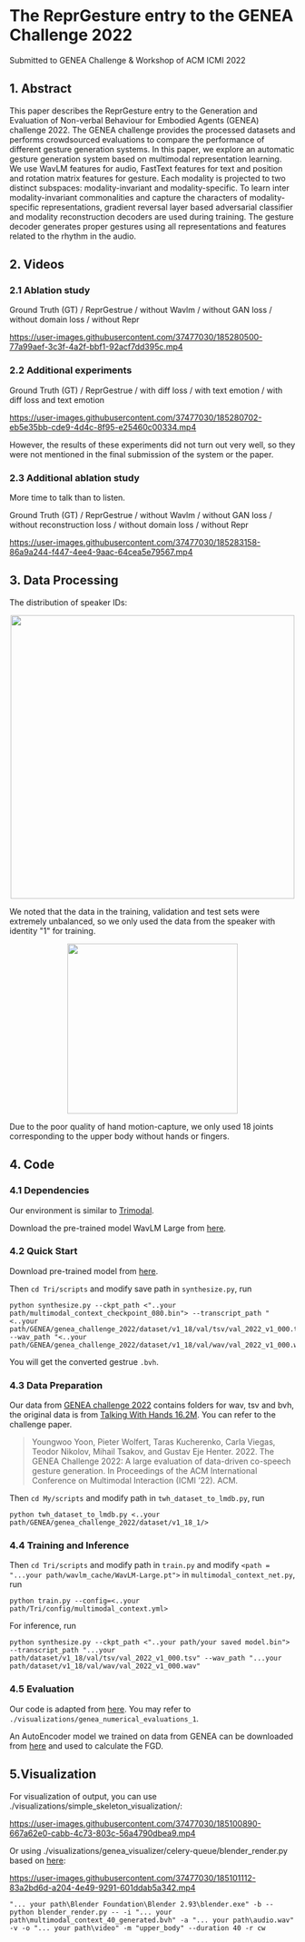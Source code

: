 # The ReprGesture entry to the GENEA Challenge 2022

Submitted to GENEA Challenge & Workshop of ACM ICMI 2022

## 1. Abstract

This paper describes the ReprGesture entry to the Generation and Evaluation of Non-verbal Behaviour for Embodied Agents (GENEA) challenge 2022. The GENEA challenge provides the processed datasets and performs crowdsourced evaluations to compare the performance of different gesture generation systems. In this paper, we explore an automatic gesture generation system based on multimodal representation learning. We use WavLM features for audio, FastText features for text and position and rotation matrix features for gesture. Each modality is projected to two distinct subspaces: modality-invariant and modality-specific. To learn inter modality-invariant commonalities and capture the characters of modality-specific representations, gradient reversal layer based adversarial classifier and modality reconstruction decoders are used during training. The gesture decoder generates proper gestures using all representations and features related to the rhythm in the audio.

## 2. Videos

### 2.1 Ablation study

Ground Truth (GT) / ReprGestrue / without Wavlm / without GAN loss / without domain loss / without Repr

https://user-images.githubusercontent.com/37477030/185280500-77a99aef-3c3f-4a2f-bbf1-92acf7dd395c.mp4
<!---
Please Click & Download：https://github.com/YoungSeng/ICMI2022/blob/main/Ablation_study~3.mp4
-->
### 2.2 Additional experiments

Ground Truth (GT) / ReprGestrue / with diff loss / with text emotion / with diff loss and text emotion

https://user-images.githubusercontent.com/37477030/185280702-eb5e35bb-cde9-4d4c-8f95-e25460c00334.mp4
<!---
Please Click & Download：https://github.com/YoungSeng/ICMI2022/blob/main/Additional_experiments~5.mp4
-->
However, the results of these experiments did not turn out very well, so they were not mentioned in the final submission of the system or the paper.

### 2.3 Additional ablation study

More time to talk than to listen. 

Ground Truth (GT) / ReprGestrue / without Wavlm / without GAN loss / without reconstruction loss / without domain loss / without Repr

https://user-images.githubusercontent.com/37477030/185283158-86a9a244-f447-4ee4-9aac-64cea5e79567.mp4

<!---
Please Click & Download：https://github.com/YoungSeng/ICMI2022/blob/main/Ablation_study~new2.mp4
-->

## 3. Data Processing

The distribution of speaker IDs:

<div align=center>
<img src="https://user-images.githubusercontent.com/37477030/180232909-cc325614-95dc-41f3-82cc-bc0cf1de20dc.png" width="500px">
</div>

<!---
![image](https://user-images.githubusercontent.com/37477030/180232909-cc325614-95dc-41f3-82cc-bc0cf1de20dc.png)
--->

We noted that the data in the training, validation and test sets were extremely unbalanced, so we only used the data from the speaker with identity "1" for training.

<div align=center>
<img src="https://user-images.githubusercontent.com/37477030/180236015-11316fe1-025c-4fca-8b6a-a0dbab7e5d51.png" width="300px">
</div>

<!---
![screenshot_on_val_2022_v1_000](https://user-images.githubusercontent.com/37477030/180236015-11316fe1-025c-4fca-8b6a-a0dbab7e5d51.png)
--->

Due to the poor quality of hand motion-capture, we only used 18 joints corresponding to the upper body without hands or fingers.

## 4. Code

### 4.1 Dependencies

Our environment is similar to [Trimodal](https://github.com/ai4r/Gesture-Generation-from-Trimodal-Context).

Download the pre-trained model WavLM Large from [here](https://github.com/microsoft/unilm/tree/master/wavlm).

### 4.2 Quick Start

Download pre-trained model from [here](https://cloud.tsinghua.edu.cn/f/e1626f6609ef42a4a8f8/?dl=1).

Then `cd Tri/scripts` and modify save path in `synthesize.py`, run

```
python synthesize.py --ckpt_path <"..your path/multimodal_context_checkpoint_080.bin"> --transcript_path "<..your path/GENEA/genea_challenge_2022/dataset/v1_18/val/tsv/val_2022_v1_000.tsv>" --wav_path "<..your path/GENEA/genea_challenge_2022/dataset/v1_18/val/wav/val_2022_v1_000.wav>"
```

You will get the converted gestrue `.bvh`.

### 4.3 Data Preparation

Our data from [GENEA challenge 2022](https://genea-workshop.github.io/2022/challenge/) contains folders for wav, tsv and bvh, the original data is from [Talking With Hands 16.2M](https://doi.org/10.1109/ICCV.2019.00085). You can refer to the challenge paper.
> Youngwoo Yoon, Pieter Wolfert, Taras Kucherenko, Carla Viegas, Teodor Nikolov, Mihail Tsakov, and Gustav Eje Henter. 2022. The GENEA
Challenge 2022: A large evaluation of data-driven co-speech gesture generation. In Proceedings of the ACM International Conference on Multimodal
Interaction (ICMI ’22). ACM.

Then `cd My/scripts` and modify path in `twh_dataset_to_lmdb.py`, run
```
python twh_dataset_to_lmdb.py <..your path/GENEA/genea_challenge_2022/dataset/v1_18_1/>
```

### 4.4 Training and Inference

Then `cd Tri/scripts` and modify path in `train.py` and modify `<path = "...your path/wavlm_cache/WavLM-Large.pt">` in `multimodal_context_net.py`, run
```
python train.py --config=<..your path/Tri/config/multimodal_context.yml>
```

For inference, run

```
python synthesize.py --ckpt_path <"..your path/your saved model.bin"> --transcript_path "...your path/dataset/v1_18/val/tsv/val_2022_v1_000.tsv" --wav_path "...your path/dataset/v1_18/val/wav/val_2022_v1_000.wav"
```

### 4.5 Evaluation

Our code is adapted from [here](https://github.com/genea-workshop/genea_numerical_evaluations).
You may refer to `./visualizations/genea_numerical_evaluations_1`.

An AutoEncoder model we trained on data from GENEA can be downloaded from [here](https://cloud.tsinghua.edu.cn/f/5aabcd8c79f84dc19d31/?dl=1) and used to calculate the FGD.

## 5.Visualization

For visualization of output, you can use ./visualizations/simple_skeleton_visualization/:

https://user-images.githubusercontent.com/37477030/185100890-667a62e0-cabb-4c73-803c-56a4790dbea9.mp4

Or using ./visualizations/genea_visualizer/celery-queue/blender_render.py based on [here](https://github.com/TeoNikolov/genea_visualizer):

https://user-images.githubusercontent.com/37477030/185101112-83a2bd6d-a204-4e49-9291-601ddab5a342.mp4

```
"... your path\Blender Foundation\Blender 2.93\blender.exe" -b --python blender_render.py -- -i "... your path\multimodal_context_40_generated.bvh" -a "... your path\audio.wav" -v -o "... your path\video" -m "upper_body" --duration 40 -r cw
```
